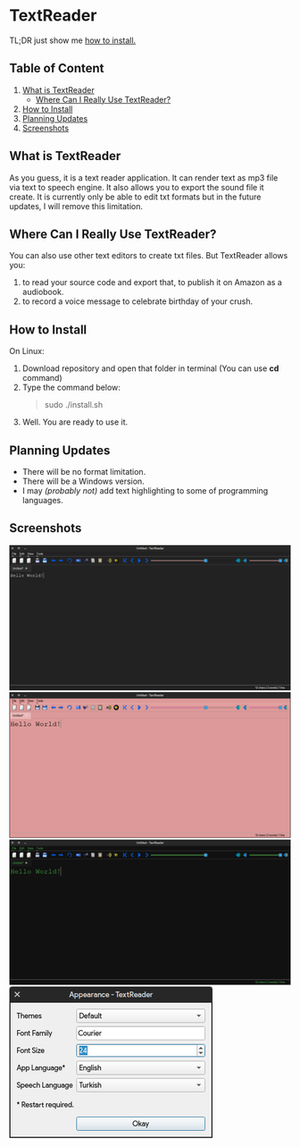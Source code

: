 # TextReader

TL;DR just show me [how to install.](#2)

## Table of Content

1. [What is TextReader](#0)
   * [Where Can I Really Use TextReader?](#1)
2. [How to Install](#2)
3. [Planning Updates](#3)
4. [Screenshots](#4)

<h2 id="0">What is TextReader</h2>
As you guess, it is a text reader application. It can render text as mp3 file via text to speech engine. It also allows you to export the sound file it create. It is currently only be able to edit txt formats but in the future updates, I will remove this limitation.

<h2 id="1">Where Can I Really Use TextReader?</h2>
You can also use other text editors to create txt files. But TextReader allows you:

   1. to read your source code and export that, to publish it on Amazon as a audiobook.
   2. to record a voice message to celebrate birthday of your crush.

<h2 id="2">How to Install</h2>
On Linux:

   1. Download repository and open that folder in terminal (You can use **cd** command)
   2. Type the command below:
       > sudo ./install.sh
   3. Well. You are ready to use it.

<h2 id="3">Planning Updates</h2>

* There will be no format limitation.
* There will be a Windows version.
* I may *(probably not)* add text highlighting to some of programming languages.


<h2 id="4">Screenshots</h2>

![TextReader Dark Theme](https://raw.githubusercontent.com/Elagoht/TextReader/main/screenshots/TextReader.png)
![TextReader Pink Theme](https://raw.githubusercontent.com/Elagoht/TextReader/main/screenshots/TextReader-Pink.png)
![TextReader Matrix Theme](https://raw.githubusercontent.com/Elagoht/TextReader/main/screenshots/TextReader-Matrix.png)
![TextReader Settings](https://raw.githubusercontent.com/Elagoht/TextReader/main/screenshots/TextReader-Settings.png)
